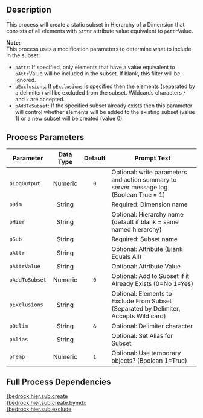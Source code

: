 ## Description
   
 This process will create a static subset in Hierarchy of a Dimension that consists of all  elements with `pAttr` attribute value equivalent to `pAttr`Value.  
     
**Note:**     
 This process uses a modification parameters to determine what to include in the subset:  
 - `pAttr`: If specified, only elements that have a value equivalent to `pAttr`Value will be included           in the subset. If blank, this filter will be ignored.  
 - `pExclusions`: If `pExclusions` is specified then the elements (separated by a delimiter) will be                 excluded from the subset. Wildcards characters `*` and `?` are accepted.  
 - `pAddToSubset`: If the specified subset already exists then this parameter will control whether elements will                  be added to the existing subset (value 1) or a new subset will be created (value 0).  
## Process Parameters
  
|Parameter|Data Type|Default|Prompt Text|
  |---|:-:|:-:|---|
  |`pLogOutput`|Numeric|`0`|Optional: write parameters and action summary to server message log (Boolean True = 1)|
  |`pDim`|String||Required: Dimension name|
  |`pHier`|String||Optional: Hierarchy name (default if blank = same named hierarchy)|
  |`pSub`|String||Required: Subset name|
  |`pAttr`|String||Optional: Attribute (Blank Equals All)|
  |`pAttrValue`|String||Optional: Attribute Value|
  |`pAddToSubset`|Numeric|`0`|Optional: Add to Subset if it Already Exists (0=No 1=Yes)|
  |`pExclusions`|String||Optional: Elements to Exclude From Subset (Separated by Delimiter, Accepts Wild card)|
  |`pDelim`|String|`&`|Optional: Delimiter character|
  |`pAlias`|String||Optional: Set Alias for Subset|
  |`pTemp`|Numeric|`1`|Optional: Use temporary objects? (Boolean 1=True)|
  ## Full Process Dependencies
[}bedrock.hier.sub.create](}bedrock.hier.sub.create)  
[}bedrock.hier.sub.create.bymdx](}bedrock.hier.sub.create.bymdx)  
[}bedrock.hier.sub.exclude](}bedrock.hier.sub.exclude)  
